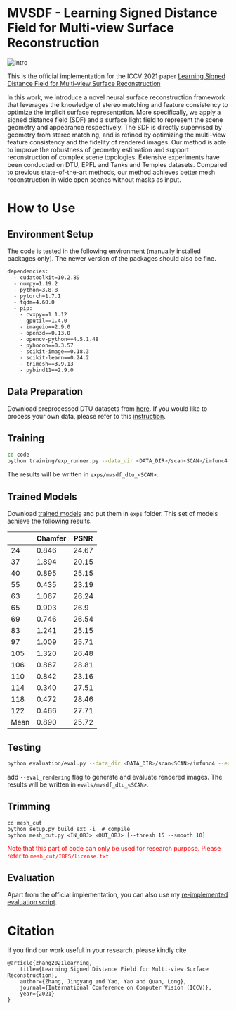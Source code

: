 # MVSDF - Learning Signed Distance Field for Multi-view Surface Reconstruction

![Intro](media/method.png)

This is the official implementation for the ICCV 2021 paper [Learning Signed Distance Field for Multi-view Surface Reconstruction](https://arxiv.org/abs/2108.09964)

In this work, we introduce a novel neural surface reconstruction framework that leverages the knowledge of stereo matching and feature consistency to optimize the implicit surface representation. More specifically, we apply a signed distance field (SDF) and a surface light field to represent the scene geometry and appearance respectively. The SDF is directly supervised by geometry from stereo matching, and is refined by optimizing the multi-view feature consistency and the fidelity of rendered images. Our method is able to improve the robustness of geometry estimation and support reconstruction of complex scene topologies. Extensive experiments have been conducted on DTU, EPFL and Tanks and Temples datasets. Compared to previous state-of-the-art methods, our method achieves better mesh reconstruction in wide open scenes without masks as input.

# How to Use
## Environment Setup
The code is tested in the following environment (manually installed packages only). The newer version of the packages should also be fine.
```
dependencies:
  - cudatoolkit=10.2.89
  - numpy=1.19.2
  - python=3.8.8
  - pytorch=1.7.1
  - tqdm=4.60.0
  - pip:
    - cvxpy==1.1.12
    - gputil==1.4.0
    - imageio==2.9.0
    - open3d==0.13.0
    - opencv-python==4.5.1.48
    - pyhocon==0.3.57
    - scikit-image==0.18.3
    - scikit-learn==0.24.2
    - trimesh==3.9.13
    - pybind11==2.9.0
```
## Data Preparation
Download preprocessed DTU datasets from [here](https://hkustconnect-my.sharepoint.com/:u:/g/personal/jzhangbs_connect_ust_hk/EazyGuwPC5tIkbI3fgeERgEBBUXBV16_hIkud_dhS34wVw?e=CWjJGP). If you would like to 
process your own data, please refer to this [instruction](BYOD.md). 

## Training
``` sh
cd code
python training/exp_runner.py --data_dir <DATA_DIR>/scan<SCAN>/imfunc4 --batch_size 8 --nepoch 1800 --expname dtu_<SCAN>
```
The results will be written in `exps/mvsdf_dtu_<SCAN>`. 

## Trained Models
Download [trained models](https://hkustconnect-my.sharepoint.com/:u:/g/personal/jzhangbs_connect_ust_hk/Eagqe_XPyNhBh--lvtxjEVEBKCI-aXLWbRuxyi0jNqclKg?e=Jm9EaS) and put them in `exps` folder. This set of models achieve the following results. 

|      | Chamfer | PSNR  |
|------|---------|-------|
| 24   | 0.846   | 24.67 |
| 37   | 1.894   | 20.15 |
| 40   | 0.895   | 25.15 |
| 55   | 0.435   | 23.19 |
| 63   | 1.067   | 26.24 |
| 65   | 0.903   | 26.9  |
| 69   | 0.746   | 26.54 |
| 83   | 1.241   | 25.15 |
| 97   | 1.009   | 25.71 |
| 105  | 1.320   | 26.48 |
| 106  | 0.867   | 28.81 |
| 110  | 0.842   | 23.16 |
| 114  | 0.340   | 27.51 |
| 118  | 0.472   | 28.46 |
| 122  | 0.466   | 27.71 |
| Mean | 0.890   | 25.72 |

## Testing
``` sh
python evaluation/eval.py --data_dir <DATA_DIR>/scan<SCAN>/imfunc4 --expname dtu_<SCAN> [--eval_rendering]
```
add `--eval_rendering` flag to generate and evaluate rendered images. The results will be written in `evals/mvsdf_dtu_<SCAN>`.

## Trimming
```
cd mesh_cut
python setup.py build_ext -i  # compile
python mesh_cut.py <IN_OBJ> <OUT_OBJ> [--thresh 15 --smooth 10]
```
<span style="color:red">Note that this part of code can only be used for research purpose. Please refer to `mesh_cut/IBFS/license.txt`</span>

## Evaluation
Apart from the official implementation, you can also use my [re-implemented evaluation script](https://github.com/jzhangbs/DTUeval-python). 

# Citation
If you find our work useful in your research, please kindly cite
```
@article{zhang2021learning,
	title={Learning Signed Distance Field for Multi-view Surface Reconstruction},
	author={Zhang, Jingyang and Yao, Yao and Quan, Long},
	journal={International Conference on Computer Vision (ICCV)},
	year={2021}
}
```